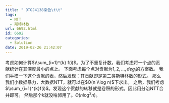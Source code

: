 ```yaml
---
title: " DTOJ4138染色\t\t"
tags:
  - NTT
  - 斯特林数
url: 6692.html
id: 6692
categories:
  - Solution
date: 2019-02-26 21:42:07
---
```


考虑如何计算$\\sum_{i=1}^{k} f(i)$。为了不重复计数，我们考虑将一个点的贡献统计在其深度最小的点上。 下面考虑每个点对贡献为$1,2,...,deg_i$的方案数。 我们手模一下这个贡献的[表](http://www.dtenomde.com/author=jiangyutong/article=6590/)，然后发现：其贡献即是第二类斯特林数的形式。 那么我们小数据暴力，大数据NTT，就可以在$O(n \\log n)$下求出。 之后，我们考虑$\\sum_{i=1}^{k}f(i)$。发现这个贡献的转移就是卷积的形式。因此用分治NTT合并即可。 然后那个$k$就没啥卵用了。$Θ(n \log^2 n)$。